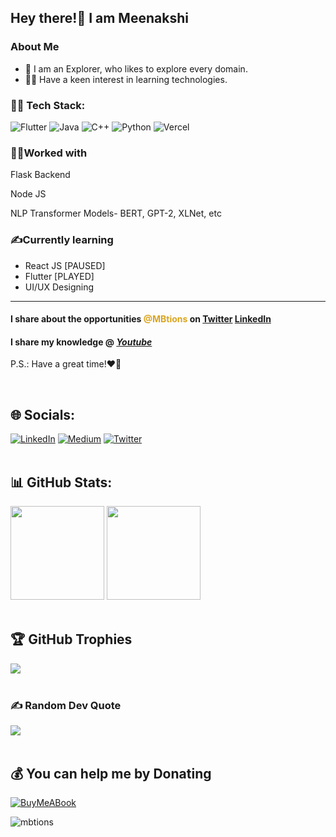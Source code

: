 ## Hey there!👋 I am **Meenakshi**
### About Me
- 🙌 I am an Explorer, who likes to explore every domain.
- 👩‍💻 Have a keen interest in learning technologies.

### 👩‍💻 Tech Stack:
![Flutter](https://img.shields.io/badge/Flutter-%2302569B.svg?style=flat&logo=Flutter&logoColor=white) ![Java](https://img.shields.io/badge/java-%23ED8B00.svg?style=flat&logo=java&logoColor=white) ![C++](https://img.shields.io/badge/c++-%2300599C.svg?style=flat&logo=c%2B%2B&logoColor=white) ![Python](https://img.shields.io/badge/python-3670A0?style=flat&logo=python&logoColor=ffdd54) ![Vercel](https://img.shields.io/badge/vercel-%23000000.svg?style=flat&logo=vercel&logoColor=white)
 
<h3>👩‍💻Worked with</h3>
  <p><i class="fa fa-database" aria-hidden="true"></i>Flask Backend</p>
  <p><i class="fab fa-node-js"></i>Node JS</p>
  <p>NLP Transformer Models- BERT, GPT-2, XLNet, etc</p>

<h3>✍Currently learning</h3>
  <ul>
    <li>React JS [PAUSED]</li>
    <li>Flutter [PLAYED]</li>
    <li>UI/UX Designing</li>
  </ul>
</div>
<hr>
<h4>I share about the opportunities <span style="color:goldenrod;">@MBtions</span> on <i class="fab fa-twitter"></i><a target="_blank" href="https://twitter.com/MBtions">Twitter</a> <i class="fab fa-linkedin"></i><a href="https://linkedin.com/in/mbtions" target="_blank">LinkedIn</a></h4>
<h4>I share my knowledge @ <i class="fab fa-youtube"><a href="https://www.youtube.com/channel/UCXk7e710P2K1AkxbWfny_Pw" target="_blank">Youtube</a></i></h4>

<p>P.S.: Have a great time!❤💜</p>

<br>

## 🌐 Socials:
[![LinkedIn](https://img.shields.io/badge/LinkedIn-%230077B5.svg?logo=linkedin&logoColor=white)](https://linkedin.com/in/mbtions) [![Medium](https://img.shields.io/badge/Medium-12100E?logo=medium&logoColor=white)](https://medium.com/@mbtions) [![Twitter](https://img.shields.io/badge/Twitter-%231DA1F2.svg?logo=Twitter&logoColor=white)](https://twitter.com/meenakshixd) <br><br>

## 📊 GitHub Stats:
<img src="https://github-readme-stats-abhishekdoshi26.vercel.app/api?username=mbtions&theme=highcontrast&hide_border=false&include_all_commits=true&count_private=true" height=150px>  <img src="https://github-readme-streak-stats.herokuapp.com/?user=mbtions&theme=highcontrast&hide_border=false" height=150px><br/><br>

## 🏆 GitHub Trophies
![](https://github-profile-trophy.vercel.app/?username=mbtions&theme=radical&no-frame=false&no-bg=false&margin-w=4)<br><br>

### ✍️ Random Dev Quote
![](https://quotes-github-readme.vercel.app/api?type=horizontal&theme=merko)<br><br>

<!--##  Tech Stack:
![Dart](https://img.shields.io/badge/dart-%230175C2.svg?style=flat&logo=dart&logoColor=white)  ![Firebase](https://img.shields.io/badge/firebase-%23039BE5.svg?style=flat&logo=firebase) ![Heroku](https://img.shields.io/badge/heroku-%23430098.svg?style=flat&logo=heroku&logoColor=white)  ![Netlify](https://img.shields.io/badge/netlify-%23000000.svg?style=flat&logo=netlify&logoColor=#00C7B7) 	![Figma](https://img.shields.io/badge/figma-%23F24E1E.svg?style=flat&logo=figma&logoColor=white) ![Adobe Illustrator](https://img.shields.io/badge/adobeillustrator-%23FF9A00.svg?style=flat&logo=adobeillustrator&logoColor=white) ![Canva](https://img.shields.io/badge/Canva-%2300C4CC.svg?style=flat&logo=Canva&logoColor=white) ![Dribbble](https://img.shields.io/badge/Dribbble-EA4C89?style=flat&logo=dribbble&logoColor=white)  ![Jira](https://img.shields.io/badge/jira-%230A0FFF.svg?style=flat&logo=jira&logoColor=white) ![Notion](https://img.shields.io/badge/Notion-%23000000.svg?style=flat&logo=notion&logoColor=white) <br><br>-->
<!--## 🐦 Latest Tweet
[![Link](https://gtce.itsvg.in/api?username=meenakshixd)](https://twitter.com/meenakshixd/)<br><br>-->

## 💰 You can help me by Donating
[![BuyMeABook](https://img.shields.io/badge/Buy%20Me%20a%20Book-ffdd00?style=for-the-badge&logo=buy-me-a-book&logoColor=black)](https://buymeacoffee.com/mbtions) 

<img src="https://komarev.com/ghpvc/?username=mbtions&label=visitors&color=blue&style=flat" alt="mbtions" />
